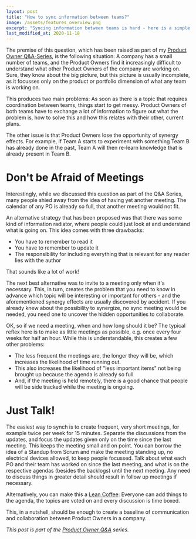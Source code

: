 ```yaml
---
layout: post
title: "How to sync information between teams?"
image: /assets/features_overview.png
excerpt: "Syncing information between teams is hard - here is a simple idea on how to get started."
last_modified_at: 2020-11-18
---
```

The premise of this question, which has been raised as part of my [Product Owner
Q&A-Series](/po_qa/start), is the following situation: A company has a small
number of teams, and the Product Owners find it increasingly difficult to
understand what other Product Owners of the company are working on. Sure, they
know about the big picture, but this picture is usually incomplete, as it
focusses only on the product or portfolio dimension of what any team is working
on.

This produces two main problems: As soon as there is a topic that requires
coordination between teams, things start to get messy. Product Owners of both
teams have to exchange a lot of information to figure out what the problem is,
how to solve this and how this relates with their other, current plans.

The other issue is that Product Owners lose the opportunity of synergy effects.
For example, if Team A starts to experiment with something Team B has already
done in the past, Team A will then re-learn knowledge that is already present in
Team B. 

# Don't be Afraid of Meetings
Interestingly, while we discussed this question as part of the Q&A Series, many
people shied away from the idea of having yet another meeting. The calendar of
any PO is already so full, that another meeting would not fit. 

An alternative strategy that has been proposed was that there was some kind of
information radiator, where people could just look at and understand what is
going on. This idea comes with three drawbacks:

- You have to remember to read it
- You have to remember to update it
- The responsibility for including everything that is relevant for any reader lies with the author

That sounds like a lot of work!

The next best alternative was to invite to a meeting only when it's necessary.
This, in turn, creates the problem that you need to know in advance which topic
will be interesting or important for others - and the aforementioned synergy
effects are usually discovered by accident. If you already knew about the
possibility to synergize, no sync meeting would be needed, you need one to
uncover the hidden opportunities to collaborate.

OK, so if we need a meeting, when and how long should it be? The typical reflex
here is to make as little meetings as possible, e.g. once every four weeks for
half an hour. While this is understandable, this creates a few other problems:

- The less frequent the meetings are, the longer they will be, which increases
  the likelihood of time running out.
- This also increases the likelihood of "less important items" not being brought
  up because the agenda is already so full
- And, if the meeting is held remotely, there is a good chance that people will
  be side tracked while the meeting is ongoing.

# Just Talk!
The easiest way to synch is to create frequent, very short meetings, for example
twice per week for 15 minutes. Separate the discussions from the updates, and
focus the updates given only on the time since the last meeting. This keeps the
meeting small and on point. You can borrow the idea of a Standup from Scrum and
make the meeting standing up, no electrical devices allowed, to keep people
focussed. Talk about what each PO and their team has worked on since the last
meeting, and what is on the respective agendas (besides the backlogs) until the
next meeting. Any need to discuss things in greater detail should result in
follow up meetings if necessary.

Alternatively, you can make this a [Lean
Coffee](https://agilecoffee.com/leancoffee/): Everyone can add things to the
agenda, the topics are voted on and every discussion is time boxed.

This, in a nutshell, should be enough to create a baseline of communication and
collaboration between Product Owners in a company.



_This post is part of the [Product Owner Q&A](/po_qa/start) series._